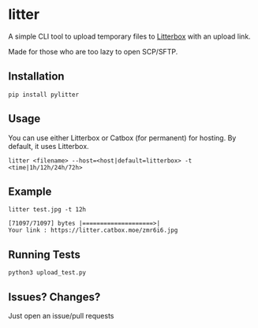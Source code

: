 # litter

A simple CLI tool to upload temporary files to [Litterbox](https://litterbox.catbox.moe/) with an upload link.

Made for those who are too lazy to open SCP/SFTP.

## Installation
```
pip install pylitter
```

## Usage

You can use either Litterbox or Catbox (for permanent) for hosting. By default, it uses Litterbox.

```
litter <filename> --host=<host|default=litterbox> -t <time|1h/12h/24h/72h>
```

## Example
```
litter test.jpg -t 12h   

[71097/71097] bytes |====================>|
Your link : https://litter.catbox.moe/zmr6i6.jpg
```

## Running Tests
```
python3 upload_test.py
```

## Issues? Changes?
Just open an issue/pull requests